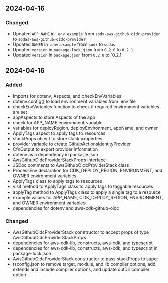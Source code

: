 ## 2024-04-16

### Changed
- Updated `APP_NAME` in `.env.example` from `sodx-aws-github-oidc-provider` to `sodas-aws-github-oidc-provider`
- Updated `OWNER` in `.env.example` from `sodx` to `sodas`
- Updated `version` in `package-lock.json` from `0.2.0` to `0.2.1`
- Updated `version` in `package.json` from `0.2.0` to `0.2.1

## 2024-04-16

### Added
- Imports for dotenv, Aspects, and checkEnvVariables
- dotenv.config() to load environment variables from .env file
- checkEnvVariables function to check if required environment variables are set
- appAspects to store Aspects of the app
- check for APP_NAME environment variable
- variables for deployRegion, deployEnvironment, appName, and owner
- ApplyTags aspect to apply tags to resources
- stackProps object to store stack properties
- provider variable to create GithubActionsIdentityProvider
- CfnOutput to export provider information
- dotenv as a dependency in package.json
- AwsGithubOidcProviderStackProps interface
- JSDoc comments to AwsGithubOidcProviderStack class
- ProcessEnv declaration for CDK_DEPLOY_REGION, ENVIRONMENT, and OWNER environment variables
- ApplyTags class to apply tags to resources
- visit method to ApplyTags class to apply tags to taggable resources
- applyTag method to ApplyTags class to apply a single tag to a resource
- example values for APP_NAME, CDK_DEPLOY_REGION, ENVIRONMENT, and OWNER environment variables
- dependencies for dotenv and aws-cdk-github-oidc

### Changed
- AwsGithubOidcProviderStack constructor to accept props of type AwsGithubOidcProviderStackProps
- dependencies for aws-cdk-lib, constructs, aws-cdk, and typescript
- dependencies for aws-cdk-lib, constructs, aws-cdk, and typescript in package-lock.json
- AwsGithubOidcProviderStack constructor to pass stackProps to super
- tsconfig.json to remove target, module, and lib compiler options, add extends and include compiler options, and update outDir compiler option